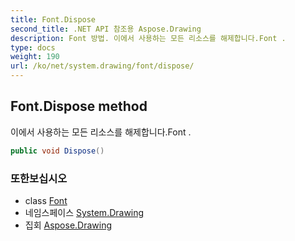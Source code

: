 ```yaml
---
title: Font.Dispose
second_title: .NET API 참조용 Aspose.Drawing
description: Font 방법. 이에서 사용하는 모든 리소스를 해제합니다.Font .
type: docs
weight: 190
url: /ko/net/system.drawing/font/dispose/
---
```

## Font.Dispose method

이에서 사용하는 모든 리소스를 해제합니다.Font .

```csharp
public void Dispose()
```

### 또한보십시오

* class [Font](../)
* 네임스페이스 [System.Drawing](../../font/)
* 집회 [Aspose.Drawing](../../../)


